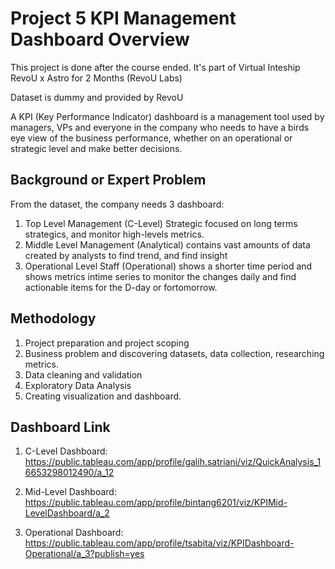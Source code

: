 # Project 5 KPI Management Dashboard Overview

This project is done after the course ended. It's part of Virtual Inteship RevoU x Astro for 2 Months (RevoU Labs)

Dataset is dummy and provided by RevoU

A KPI (Key Performance Indicator) dashboard is a management tool used by managers, VPs and everyone in the company who needs to have a birds eye view of the business performance, whether on an operational or strategic level and make better decisions.


## Background or Expert Problem
From the dataset, the company needs 3 dashboard:
1. Top Level Management (C-Level) Strategic focused on long terms strategics, and monitor high-levels metrics.
2. Middle Level Management (Analytical) contains vast amounts of data created by analysts to find trend, and find insight
3. Operational Level Staff (Operational) shows a shorter time period and shows metrics intime series to monitor the changes daily and find actionable items for the D-day or fortomorrow.

## Methodology
 1. Project preparation and project scoping 
 2. Business problem and discovering datasets, data collection, researching metrics.
 3. Data cleaning and validation
 4. Exploratory Data Analysis
 5. Creating visualization and dashboard.

## Dashboard Link

1. C-Level Dashboard: https://public.tableau.com/app/profile/galih.satriani/viz/QuickAnalysis_16653298012490/a_12

2. Mid-Level Dashboard: https://public.tableau.com/app/profile/bintang6201/viz/KPIMid-LevelDashboard/a_2

3. Operational Dashboard: https://public.tableau.com/app/profile/tsabita/viz/KPIDashboard-Operational/a_3?publish=yes
